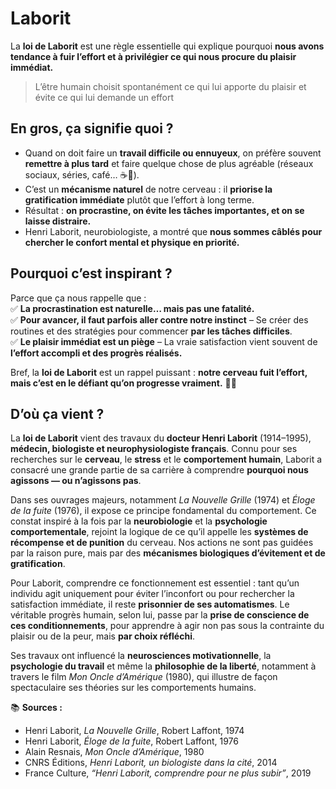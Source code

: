 # Laborit

La **loi de Laborit** est une règle essentielle qui explique pourquoi **nous avons tendance à fuir l’effort et à privilégier ce qui nous procure du plaisir immédiat.**  

> L’être humain choisit spontanément ce qui lui apporte du plaisir et évite ce qui lui demande un effort

## En gros, ça signifie quoi ?

- Quand on doit faire un **travail difficile ou ennuyeux**, on préfère souvent **remettre à plus tard** et faire quelque chose de plus agréable (réseaux sociaux, séries, café… ☕📱).  
- C’est un **mécanisme naturel** de notre cerveau : il **priorise la gratification immédiate** plutôt que l’effort à long terme.  
- Résultat : **on procrastine, on évite les tâches importantes, et on se laisse distraire.**  
- Henri Laborit, neurobiologiste, a montré que **nous sommes câblés pour chercher le confort mental et physique en priorité.**  

## Pourquoi c’est inspirant ?

Parce que ça nous rappelle que :  
✅ **La procrastination est naturelle… mais pas une fatalité.**  
✅ **Pour avancer, il faut parfois aller contre notre instinct** – Se créer des routines et des stratégies pour commencer **par les tâches difficiles**.  
✅ **Le plaisir immédiat est un piège** – La vraie satisfaction vient souvent de **l’effort accompli et des progrès réalisés.**  

Bref, la **loi de Laborit** est un rappel puissant : **notre cerveau fuit l’effort, mais c’est en le défiant qu’on progresse vraiment.** 🚀💡

## D’où ça vient ?

La **loi de Laborit** vient des travaux du **docteur Henri Laborit** (1914–1995), **médecin, biologiste et neurophysiologiste français**. Connu pour ses recherches sur le **cerveau**, le **stress** et le **comportement humain**, Laborit a consacré une grande partie de sa carrière à comprendre **pourquoi nous agissons — ou n’agissons pas**.

Dans ses ouvrages majeurs, notamment *La Nouvelle Grille* (1974) et *Éloge de la fuite* (1976), il expose ce principe fondamental du comportement. Ce constat inspiré à la fois par la **neurobiologie** et la **psychologie comportementale**, rejoint la logique de ce qu’il appelle les **systèmes de récompense et de punition** du cerveau. Nos actions ne sont pas guidées par la raison pure, mais par des **mécanismes biologiques d’évitement et de gratification**.

Pour Laborit, comprendre ce fonctionnement est essentiel : tant qu’un individu agit uniquement pour éviter l’inconfort ou pour rechercher la satisfaction immédiate, il reste **prisonnier de ses automatismes**. Le véritable progrès humain, selon lui, passe par la **prise de conscience de ces conditionnements**, pour apprendre à agir non pas sous la contrainte du plaisir ou de la peur, mais **par choix réfléchi**.

Ses travaux ont influencé la **neurosciences motivationnelle**, la **psychologie du travail** et même la **philosophie de la liberté**, notamment à travers le film *Mon Oncle d’Amérique* (1980), qui illustre de façon spectaculaire ses théories sur les comportements humains.

📚 **Sources :**

* Henri Laborit, *La Nouvelle Grille*, Robert Laffont, 1974
* Henri Laborit, *Éloge de la fuite*, Robert Laffont, 1976
* Alain Resnais, *Mon Oncle d’Amérique*, 1980
* CNRS Éditions, *Henri Laborit, un biologiste dans la cité*, 2014
* France Culture, *“Henri Laborit, comprendre pour ne plus subir”*, 2019
